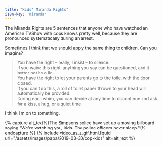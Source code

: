 ```yaml
---
title: "Kids' Miranda Rights"
i18n-key: 'miranda'
---
```


The Miranda Rights are 5 sentences that anyone who have watched an American
TVShow with cops knows pretty well, because they are pronounced systematically
during an arrest.

Sometimes I think that we should apply the same thing to children. Can you
imagine?

> You have the right – really, I insist – to silence.  
> If you waive this right, anything you say can be questioned, and it better not
> be a lie.  
> You have the right to let your parents go to the toilet with the door
> closed.  
> If you can't do this, a roll of toilet paper thrown to your head will
> automatically be provided.  
> During each whim, you can decide at any time to discontinue and ask for a
> kiss, a hug, or a quiet time.

I think I'm on to something.

{% capture alt_text%}The Simpsons police have set up a moving billboard saying
"We're watching you, kids. The police officers never sleep."{% endcapture %}
{% include video_as_a_gif.html.liquid
url="/assets/images/papa/2019-03-30/cop-kids"
alt=alt_text
%}
